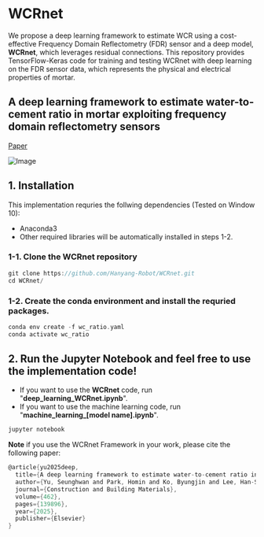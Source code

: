 # WCRnet
We propose a deep learning framework to estimate WCR using a cost-effective Frequency Domain Reflectometry (FDR) sensor and a deep model, **WCRnet**, which leverages residual connections. This repository provides TensorFlow-Keras code for training and testing WCRnet with deep learning on the FDR sensor data, which represents the physical and electrical properties of mortar.

## A deep learning framework to estimate water-to-cement ratio in mortar exploiting frequency domain reflectometry sensors
[Paper](https://www.sciencedirect.com/science/article/pii/S0950061825000431)

![Image](https://github.com/user-attachments/assets/fca91be4-2c98-4b59-ab77-9b2aed185d4f)

## 1. Installation
This implementation requries the follwing dependencies (Tested on Window 10):
+ Anaconda3
+ Other required libraries will be automatically installed in steps 1-2.

### 1-1. Clone the WCRnet repository
```c
git clone https://github.com/Hanyang-Robot/WCRnet.git
cd WCRnet/
```

### 1-2. Create the conda environment and install the requried packages.
```c
conda env create -f wc_ratio.yaml
conda activate wc_ratio
```

## 2. Run the Jupyter Notebook and feel free to use the implementation code!
+ If you want to use the **WCRnet** code, run "**deep_learning_WCRnet.ipynb**".
+ If you want to use the machine learning code, run "**machine_learning_[model name].ipynb**".
  
```c
jupyter notebook
```

**Note** if you use the WCRnet Framework in your work, please cite the following paper:
```c
@article{yu2025deep,
  title={A deep learning framework to estimate water-to-cement ratio in mortar exploiting frequency domain reflectometry sensors},
  author={Yu, Seunghwan and Park, Homin and Ko, Byungjin and Lee, Han-Seung and Park, Taejoon and Yoon, Jong-Wan},
  journal={Construction and Building Materials},
  volume={462},
  pages={139896},
  year={2025},
  publisher={Elsevier}
}
```
